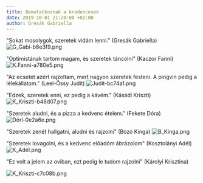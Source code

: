```yaml
---
title: Bemutatkoznak a kredencesek
date: 2019-10-01 21:20:00 +02:00
author: Gresák Gabriella
---
```


"Sokat mosolygok, szeretek vidám lenni." (Gresák Gabriella)  
![G_Gabi-b8e3f9.png](https://dynamic0de.github.io//kredenc///uploads/G_Gabi-b8e3f9.png)

"Optimistának tartom magam, és szeretek táncolni" (Kaczor Fanni)  ![K.Fanni-a780e5.png](/uploads/K.Fanni-a780e5.png)

"Az ecsetet azért rajzoltam, mert nagyon szeretek festeni. A pingvin pedig a lélekállatom." (Leel-Őssy Judit) 
![Judit-bc74a1.png](/uploads/Judit-bc74a1.png)

"Edzek, szeretek enni, ez pedig a kávém." (Kásádi Kriszti)
![K_Kriszti-b48d07.png](/uploads/K_Kriszti-b48d07.png)

"Szeretek aludni, és a pizza a kedvenc ételem."  (Fekete Dóra) 
![Dóri-0e2a6e.png](/uploads/D%C3%B3ri-0e2a6e.png)

"Szeretek zenét hallgatni, aludni és rajzolni" (Bozó Kinga)
![B_Kinga.png](/uploads/B_Kinga.png)

"Szeretek lovagolni, és a kedvenc előadóm ábrázolom" (Kosztolányi Adél) 
![K_Adél.png](/uploads/K_Ad%C3%A9l.png)

"Ez volt a jelem az oviban, ezt pedig le tudom rajzolni" (Károlyi Krisztina) 

![K_Kriszti-c7c08b.png](/uploads/K_Kriszti-c7c08b.png)


